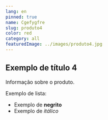 ```yaml
---
lang: en
pinned: true
name: Cgefygfre
slug: produto4
color: red
category: all
featuredImage: ../images/produto4.jpg
---
```


## Exemplo de título 4

Informação sobre o produto.

Exemplo de lista:

- Exemplo de **negrito**
- Exemplo de _itálico_
